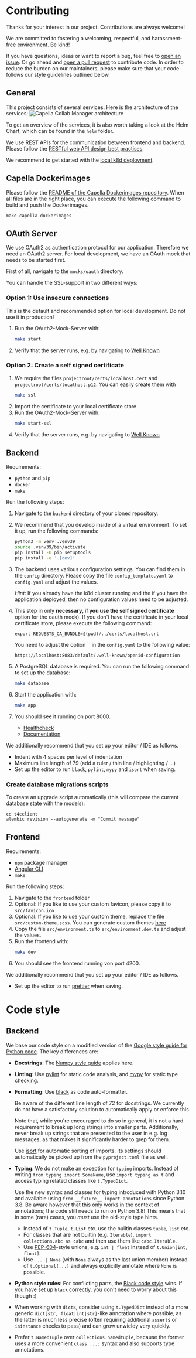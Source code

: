 # Contributing

Thanks for your interest in our project. Contributions are always welcome!

We are committed to fostering a welcoming, respectful, and harassment-free
environment. Be kind!

If you have questions, ideas or want to report a bug, feel free to [open an
issue](/../../issues). Or go ahead and [open a pull request](/../../pulls) to contribute
code. In order to reduce the burden on our maintainers, please make sure that
your code follows our style guidelines outlined below.

## General 

This project consists of several services. Here is the architecture of the services: 
![Capella Collab Manager architecture](doc/architecture.png)

To get an overview of the services, it is also worth taking a look at the Helm Chart, 
which can be found in the `helm` folder.

We use REST APIs for the communication between frontend and backend. 
Please follow the [RESTful web API design best practises](https://docs.microsoft.com/en-us/azure/architecture/best-practices/api-design). 

We recommend to get started with the [local k8d deployment](README.md).

## Capella Dockerimages
Please follow the [README of the Capella Dockerimages repository](/../../../capella-dockerimages/blob/main/README.md). 
When all files are in the right place, you can execute the following command to build and push the Dockerimages. 
```
make capella-dockerimages
```

## OAuth Server
We use OAuth2 as authentication protocol for our application. Therefore we need an OAuth2 server.
For local development, we have an OAuth mock that needs to be started first.

First of all, navigate to the `mocks/oauth` directory.

You can handle the SSL-support in two different ways: 

### Option 1: Use insecure connections
This is the default and recommended option for local development. Do not use it in production!
1. Run the OAuth2-Mock-Server with: 
   ```sh
   make start
   ```
2. Verify that the server runs, e.g. by navigating to [Well Known](http://localhost:8080/default/.well-known/openid-configuration)

### Option 2: Create a self signed certificate
1. We require the files `projectroot/certs/localhost.cert` and `projectroot/certs/localhost.p12`.
    You can easily create them with
    ```sh
    make ssl
    ```   
2. Import the certificate to your local certificate store.
3. Run the OAuth2-Mock-Server with: 
   ```sh
   make start-ssl
   ```
4. Verify that the server runs, e.g. by navigating to [Well Known](https://localhost:8083/default/.well-known/openid-configuration)

## Backend

Requirements:
- `python` and `pip`
- `docker`
- `make`

Run the following steps: 
1. Navigate to the `backend` directory of your cloned repository.
2. We recommend that you develop inside of a virtual environment. To set it up,
   run the following commands:

   ```sh
   python3 -m venv .venv39
   source .venv39/bin/activate
   pip install -U pip setuptools
   pip install -e '.[dev]'
   ```
3. The backend uses various configuration settings. You can find them in the `config` directory. 
   Please copy the file `config_template.yaml` to `config.yaml` and adjust the values.

   *Hint*: If you already have the k8d cluster running and the if you have the application deployed, 
   then no configuration values need to be adjusted.

4. This step in only **necessary, if you use the self signed certificate** option for the oauth mock).
   If you don't have the certificate in your local certificate store, please execute the following command: 
   ```
   export REQUESTS_CA_BUNDLE=$(pwd)/../certs/localhost.crt
   ```
  
   You need to adjust the option `` in the `config.yaml` to the following value: 
   ```
   https://localhost:8083/default/.well-known/openid-configuration
   ```
5. A PostgreSQL database is required. You can run the following command to set up the database: 
   ```sh
   make database
   ```
6. Start the application with: 
   ```sh
   make app
   ```
7. You should see it running on port 8000. 
   - [Healthcheck](http://localhost:8000/healthcheck)
   - [Documentation](http://localhost:8000/docs)

We additionally recommend that you set up your editor / IDE as follows.

- Indent with 4 spaces per level of indentation
- Maximum line length of 79 (add a ruler / thin line / highlighting / ...)
- Set up the editor to run `black`, `pylint`, `mypy` and `isort` when saving.

### Create database migrations scripts

To create an upgrade script automatically (this will compare the current database state with the models): 
```
cd t4cclient
alembic revision --autogenerate -m "Commit message"
```

## Frontend

Requirements:
- `npm` package manager
- [Angular CLI](https://angular.io/cli#installing-angular-cli)
- `make`

Run the following steps:
1. Navigate to the `frontend` folder
2. Optional: If you like to use your custom favicon, please copy it to `src/favicon.ico`
3. Optional: If you like to use your custom theme, replace the file `src/custom-theme.scss`. 
   You can generate custom themes [here](http://mcg.mbitson.com/)
4. Copy the file `src/environment.ts` to `src/environment.dev.ts` and adjust the values.
5. Run the frontend with: 
   ```sh
   make dev
   ```
6. You should see the frontend running von port 4200.

We additionally recommend that you set up your editor / IDE as follows.
- Set up the editor to run [prettier](https://prettier.io/) when saving.

# Code style

## Backend 

We base our code style on a modified version of the [Google style guide for
Python code](https://google.github.io/styleguide/pyguide.html). The key
differences are:

- **Docstrings**: The [Numpy style
  guide](https://numpydoc.readthedocs.io/en/latest/format.html) applies here.
- **Linting**: Use [pylint](https://github.com/PyCQA/pylint) for static code
  analysis, and [mypy](https://github.com/python/mypy) for static type
  checking.
- **Formatting**: Use [black](https://github.com/psf/black) as code
  auto-formatter.

  Be aware of the different line length of 72 for docstrings. We currently do
  not have a satisfactory solution to automatically apply or enforce this.

  Note that, while you're encouraged to do so in general, it is not a hard
  requirement to break up long strings into smaller parts. Additionally, never
  break up strings that are presented to the user in e.g. log messages, as that
  makes it significantly harder to grep for them.

  Use [isort](https://github.com/PyCQA/isort) for automatic sorting of imports.
  Its settings should automatically be picked up from the `pyproject.toml` file
  as well.
- **Typing**: We do not make an exception for `typing` imports. Instead of
  writing `from typing import SomeName`, use `import typing as t` and access
  typing related classes like `t.TypedDict`.

  Use the new syntax and classes for typing introduced with Python 3.10 and
  available using `from __future__ import annotations` since Python 3.8. Be
  aware however that this only works in the context of annotations; the code
  still needs to run on Python 3.8! This means that in some (rare) cases, you
  *must* use the old-style type hints.

  - Instead of `t.Tuple`, `t.List` etc. use the builtin classes `tuple`, `list`
    etc.
  - For classes that are not builtin (e.g. `Iterable`), `import collections.abc
    as cabc` and then use them like `cabc.Iterable`.
  - Use [PEP-604](https://www.python.org/dev/peps/pep-0604/)-style unions, e.g.
    `int | float` instead of `t.Union[int, float]`.
  - Use `... | None` (with `None` always as the last union member) instead of
    `t.Optional[...]` and always explicitly annotate where `None` is possible.
- **Python style rules**: For conflicting parts, the [Black code
  style](https://black.readthedocs.io/en/stable/the_black_code_style/current_style.html)
  wins. If you have set up `black` correctly, you don't need to worry about
  this though :)
- When working with `dict`s, consider using `t.TypedDict` instead of a more
  generic `dict[str, float|int|str]`-like annotation where possible, as the
  latter is much less precise (often requiring additional `assert`s or
  `isinstance` checks to pass) and can grow unwieldy very quickly.
- Prefer `t.NamedTuple` over `collections.namedtuple`, because the former uses
  a more convenient `class ...:` syntax and also supports type annotations.



